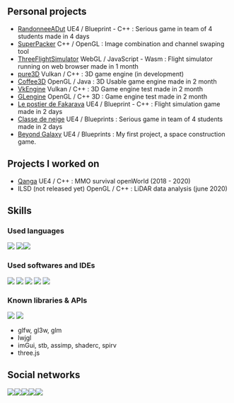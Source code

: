 

## Personal projects
- [RandonneeADut](https://git.unistra.fr/la-barre-oblique/randonneeadut) UE4 / Blueprint - C++ : Serious game in team of 4 students made in 4 days
- [SuperPacker](https://github.com/PierreEVEN/SuperPacker) C++ / OpenGL : Image combination and channel swaping tool
- [ThreeFlightSimulator](https://github.com/PierreEVEN/ThreeFlightSimulator) WebGL / JavaScript - Wasm : Flight simulator running on web browser made in 1 month
- [pure3D](https://github.com/PierreEVEN/pure3D) Vulkan / C++ : 3D game engine (in development)
- [Coffee3D](https://github.com/PierreEVEN/Coffee3D) OpenGL / Java : 3D Usable game engine made in 2 month
- [VkEngine](https://github.com/PierreEVEN/Engine) Vulkan / C++ : 3D Game engine test made in 2 month
- [GLengine](https://github.com/PierreEVEN/GLEngine) OpenGL / C++ 3D : Game engine test made in 2 month
- [Le postier de Fakarava](https://github.com/PierreEVEN/LePostierDeFakarava) UE4 / Blueprint - C++ : Flight simulation game made in 2 days
- [Classe de neige](https://github.com/PierreEVEN/ClasseDeNeige) UE4 / Blueprints : Serious game in team of 4 students made in 2 days
- [Beyond Galaxy](https://discord.gg/rkS6f29tAP) UE4 / Blueprints : My first project, a space construction game.

## Projects I worked on
- [Qanga](https://qanga.iolacorp.com/) UE4 / C++ : MMO survival openWorld (2018 - 2020)
- ILSD (not released yet) OpenGL / C++ : LiDAR data analysis (june 2020)

## Skills
 ### Used languages
  ![](https://img.icons8.com/color/50/000000/c-plus-plus-logo.png) ![](https://img.icons8.com/color/50/000000/java-coffee-cup-logo.png)![](https://img.icons8.com/color/50/000000/c-sharp-logo.png)

### Used softwares and IDEs
![](https://img.icons8.com/color/50/000000/visual-studio-2019.png) ![](https://img.icons8.com/color/50/000000/intellij-idea.png) ![](https://img.icons8.com/ios-filled/50/000000/unreal-engine.png)  ![](https://i.imgur.com/zVsSNrt.png) ![](https://i.imgur.com/bjwojl9.png)

### Known libraries & APIs
![](https://imgur.com/JYWaId7.png) ![](https://imgur.com/0PW1XTZ.png)

- glfw, gl3w, glm
- lwjgl
- imGui, stb, assimp, shaderc, spirv
- three.js

## Social networks

[![](https://img.icons8.com/fluent/50/000000/twitter.png?raw=true)](https://twitter.com/minakrocrafteur)[![](https://img.icons8.com/fluent/50/000000/facebook-new.png?raw=true)](https://www.facebook.com/profile.php?id=100012040879211)[![](https://img.icons8.com/fluent/50/000000/linkedin.png?raw=true)](https://www.linkedin.com/in/pierre-even-a44271197/)[![](https://img.icons8.com/color/48/000000/youtube.png?raw=true)](https://www.youtube.com/channel/UCpKW2uF9wbCsqMeTuHugijw)[![](https://img.icons8.com/color/48/000000/discord-logo.png?raw=true)](https://discord.gg/82AGNXw)


<!--
sources : Icons by icon8 : https://icons8.com/
--!>
